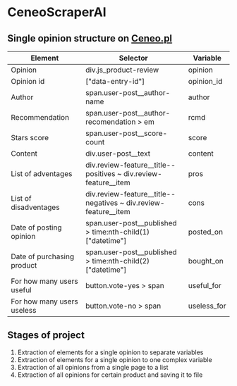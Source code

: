 
# CeneoScraperAI

## Single opinion structure on [Ceneo.pl](https://www.ceneo.pl/)

|Element|Selector|Variable|
|-------|--------|--------|
|Opinion|div.js_product-review|opinion|
|Opinion id|\["data-entry-id"\]|opinion_id|
|Author|span.user-post__author-name|author|
|Recommendation|span.user-post__author-recomendation > em|rcmd|
|Stars score|span.user-post__score-count|score|
|Content|div.user-post__text|content|
|List of adventages|div.review-feature__title--positives ~ div.review-feature__item|pros|
|List of disadventages|div.review-feature__title--negatives ~ div.review-feature__item|cons|
|Date of posting opinion|span.user-post__published > time:nth-child(1)\["datetime"\]|posted_on|
|Date of purchasing product|span.user-post__published > time:nth-child(2)\["datetime"\]|bought_on|
|For how many users useful|button.vote-yes > span|useful_for|
|For how many users useless|button.vote-no > span|useless_for|

## Stages of project

1) Extraction of elements for a single opinion to separate variables
2) Extraction of elements for a single opinion to one complex variable
3) Extraction of all opinions from a single page to a list
4) Extraction of all opinions for certain product and saving it to file